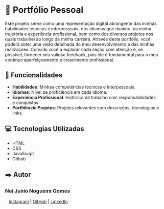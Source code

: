 # 📂 Portfólio Pessoal

Este projeto serve como uma representação digital abrangente das minhas habilidades técnicas e interpessoais, dos idiomas que domino, da minha trajetória e experiência profissional, bem como dos diversos projetos nos quais trabalhei ao longo da minha carreira. Através deste portfólio, você poderá obter uma visão detalhada do meu desenvolvimento e das minhas realizações. Convido você a explorar cada seção com atenção e, se possível, fornecer seu valioso feedback, pois ele é fundamental para o meu contínuo aperfeiçoamento e crescimento profissional.

## 📌 Funcionalidades

- **Habilidades**: Minhas competências técnicas e interpessoais.
- **Idiomas**: Nível de proficiência em cada idioma.
- **Experiência Profissional**: Histórico de trabalho com responsabilidades e conquistas.
- **Portfólio de Projetos**: Projetos relevantes com descrições, tecnologias e links.

## 💻 Tecnologias Utilizadas

- HTML
- CSS
- JavaScript
- Github

## ✒️ Autor
### Nei Junio Nogueira Gomes
<p>
    <p>
    &nbsp&nbsp&nbsp<a href="https://www.instagram.com/neijunio_17/">Instagram</a>&nbsp;|&nbsp;<a href="https://github.com/NeiJunio">GitHub</a>&nbsp;|&nbsp;<a href="https://www.linkedin.com/in/nei-junio-nogueira-gomes/">LinkedIn</a></p>
</p>
<p>






